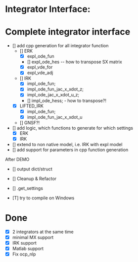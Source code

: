 Integrator Interface:
=============

Complete integrator interface
==
- [] add cpp generation for all integrator function
    - [] ERK
        - [x] expl_ode_fun
        - [] expl_ode_hes -- how to transpose SX matrix
        - [x] expl_vde_for
        - [x] expl_vde_adj
    - [] IRK
        - [x] impl_ode_fun;
        - [x] impl_ode_fun_jac_x_xdot_z;
        - [x] impl_ode_jac_x_xdot_u_z;
        - [] impl_ode_hess; - how to transpose?!
    - [x] LIFTED_IRK
        - [x] impl_ode_fun;
        - [x] impl_ode_fun_jac_x_xdot_u
    - [] GNSF?!
- [] add logic, which functions to generate for which settings
    - [x] ERK
    - [x] IRK
- [] extend to non native model, i.e. IRK with expl model
- [] add support for parameters in cpp function generation


After DEMO
- [] output dict/struct
- [] Cleanup & Refactor
- [] .get_settings

- [T] try to compile on Windows

Done
=====
- [X] 2 integrators at the same time
- [X] minimal MX support
- [X] IRK support
- [X] Matlab support
- [x] Fix ocp_nlp